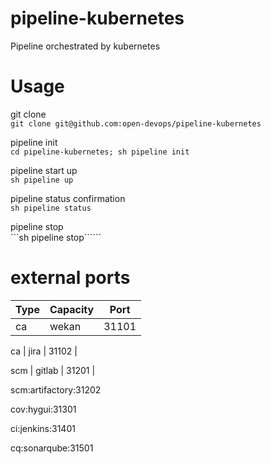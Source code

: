 # pipeline-kubernetes
Pipeline orchestrated by kubernetes

# Usage
git clone  
```git clone git@github.com:open-devops/pipeline-kubernetes```

pipeline init  
```cd pipeline-kubernetes; sh pipeline init```

pipeline start up  
```sh pipeline up```

pipeline status confirmation  
```sh pipeline status```

pipeline stop  
```sh pipeline stop``````

# external ports
Type | Capacity | Port|
-----|----------|-----|
ca   | wekan    |31101              |

ca            | jira              |   31102 |

scm | gitlab | 31201 |

scm:artifactory:31202

cov:hygui:31301

ci:jenkins:31401

cq:sonarqube:31501
